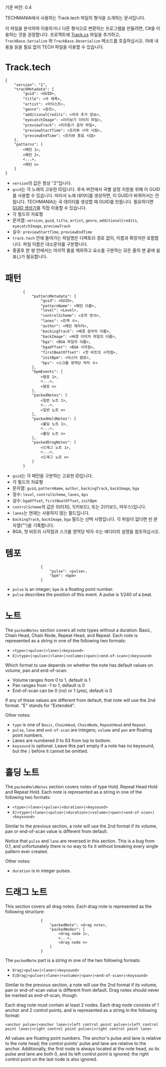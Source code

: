 기준 버전: 0.4

TECHMANIA에서 사용하는 Track.tech 파일의 형식을 소개하는 문서입니다.

이 파일을 분석하여 이용하거나 다른 형식으로 변환하는 프로그램을 만들려면, C#을 이용하는 것을 권장합니다. 프로젝트에 [Track.cs](https://github.com/techmania-team/techmania/blob/master/TECHMANIA/Assets/Scripts/Serializable/Track.cs) 파일을 추가하고, `TrackBase.Serialize` 와 `TrackBase.Deserialize` 메소드를 호출하십시오. 아래 내용을 읽을 필요 없이 TECH 파일을 이용할 수 있습니다.

# Track.tech
```
{
	"version": "2",
	"trackMetadata": {
		"guid": <GUID>,
		"title": <곡 제목>,
		"artist": <아티스트>,
		"genre": <장르>,
		"additionalCredits": <곡의 추가 정보>,
		"eyecatchImage": <미리보기 이미지 파일>,
		"previewTrack": <미리듣기 음악 파일>,
		"previewStartTime": <프리뷰 시작 시점>,
		"previewEndTime": <프리뷰 종료 시점>
	},
	"patterns": [
		<패턴 1>,
		<패턴 2>,
		<...>,
		<패턴 n>
	]
}
```

* `version`의 값은 항상 "2"입니다.
* `guid`는 각 노래의 고유한 ID입니다. 후속 버전에서 곡별 설정 지원을 위해 이 GUID를 사용할 수 있습니다. 따라서 노래 데이터를 생성하면, 이 GUID가 바뀌어서는 안 됩니다. TECHMANIA는 곡 데이터를 생성할 때 GUID를 만듭니다. 필요하다면 [GUID 생성기](https://www.guidgenerator.com/online-guid-generator.aspx)를 직접 이용할 수 있습니다.
* 각 필드의 자료형
 * 문자열: `version`, `guid`, `title`, `artist`, `genre`, `additionalCredits`, `eyecatchImage`, `previewTrack`
 * 실수: `previewStartTime`, `previewEndTime`
* `track.tech` 안에 들어가는 파일명은 디렉토리 경로 없이, 이름과 확장자만 포함합니다. 파일 이름은 대소문자를 구분합니다.
* 중괄호 한 쌍 안에서는 마지막 줄을 제외하고 요소를 구분하는 모든 줄의 맨 끝에 쉼표(,)가 필요합니다.

# 패턴
```
		{
			"patternMetadata": {
				"guid": <GUID>,
				"patternName": <패턴 이름>,
				"level": <Level>,
				"controlScheme": <조작 방식>,
				"lanes": <트랙 수>,
				"author": <패턴 제작자>,
				"backingTrack": <배경 음악의 이름>,
				"backImage": <배경 이미지 파일의 이름>,
				"bga": <BGA 파일의 이름>,
				"bgaOffset": <BGA 시작점>,
				"firstBeatOffset": <첫 비트의 시작점>,
				"initBpm": <마스터 템포>,
				"bps": <스크롤 영역당 박자 수>
			},
			"bpmEvents": [
				<템포 1>,
				<...>,
				<템포 n>
			],
			"packedNotes": [
				<일반 노트 1>,
				<...>,
				<일반 노트 n>
			],
			"packedHoldNotes": [
				<홀딩 노트 1>,
				<...>,
				<홀딩 노트 n>
			],
			"packedDragNotes": [
				<드래그 노트 1>,
				<...>,
				<드래그 노트 n>
			]
		}
```

* `guid`는 각 패턴을 구분하는 고유한 ID입니다.
* 각 필드의 자료형
 * 문자열: `guid`, `patternName`, `author`, `backingTrack`, `backImage`, `bga`
 * 정수: `level`, `controlScheme`, `lanes`, `bps`
 * 실수: `bgaOffset`, `firstBeatOffset`, `initBpm`
* `controlScheme`의 값은 0(터치), 1(키보드), 또는 2(키보드, 마우스)입니다.
* `lanes`는 현재는 사용하지 않는 필드입니다.
* `backingTrack`, `backImage`, `bga` 필드는 선택 사항입니다. 각 파일이 없다면 빈 문자열("")을 기록합니다.
* BGA, 첫 비트의 시작점과 스크롤 영역당 박자 수는 에디터의 설명을 참조하십시오.

# 템포

```
				{
					"pulse": <pulse>,
					"bpm": <bpm>
				}
```

* `pulse` is an integer; `bpm` is a floating point number.
* `pulse` describes the position of this event. A pulse is 1/240 of a beat.

# 노트

The `packedNotes` section covers all note types without a duration: Basic, Chain Head, Chain Node, Repeat Head, and Repeat. Each note is represented as a string in one of the following two formats:
* `<type>|<pulse>|<lane>|<keysound>`
* `E|<type>|<pulse>|<lane>|<volume>|<pan>|<end-of-scan>|<keysound>`

Which format to use depends on whether the note has default values on volume, pan and end-of-scan:
* Volume ranges from 0 to 1, default is 1
* Pan ranges from -1 to 1, default is 0
* End-of-scan can be 0 (no) or 1 (yes), default is 0

If any of these values are different from default, that note will use the 2nd format. "E" stands for "Extended".

Other notes:
* `type` is one of `Basic`, `ChainHead`, `ChainNode`, `RepeatHead` and `Repeat`.
* `pulse`, `lane` and `end-of-scan` are integers; `volume` and `pan` are floating point numbers.
* Lanes are numbered 0 to 63 from top to bottom.
* `keysound` is optional. Leave this part empty if a note has no keysound, but the `|` before it cannot be omitted.

# 홀딩 노트

The `packedHoldNotes` section covers notes of type Hold, Repeat Head Hold and Repeat Hold. Each note is represented as a string in one of the following two formats:
* `<type>|<lane>|<pulse>|<duration>|<keysound>`
* `E|<type>|<lane>|<pulse>|<duration>|<volume>|<pan>|<end-of-scan>|<keysound>`

Similar to the previous section, a note will use the 2nd format if its volume, pan or end-of-scan value is different from default.

Notice that `pulse` and `lane` are reversed in this section. This is a bug from 0.1, and unfortunately there is no way to fix it without breaking every single pattern ever created.

Other notes:
* `duration` is in integer pulses.

# 드래그 노트

This section covers all drag notes. Each drag note is represented as the following structure:

```
				{
					"packedNote": <drag note>,
					"packedNodes": [
						<drag node 1>,
						<...>,
						<drag node n>
					]
				}
```

The `packedNote` part is a string in one of the two following formats:
* `Drag|<pulse>|<lane>|<keysound>`
* `E|Drag|<pulse>|<lane>|<volume>|<pan>|<end-of-scan>|<keysound>`

Similar to the previous section, a note will use the 2nd format if its volume, pan or end-of-scan value is different from default. Drag notes should never be marked as end-of-scan, though.

Each drag note must contain at least 2 nodes. Each drag node consists of 1 anchor and 2 control points, and is represented as a string in the following format:

`<anchor pulse>|<anchor lane>|<left control point pulse>|<left control point lane>|<right control point pulse>|<right control point lane>`

All values are floating point numbers. The anchor's pulse and lane is relative to the note head; the control points' pulse and lane are relative to the anchor. Additionally, the first node is always located at the note head, so its pulse and lane are both 0, and its left control point is ignored; the right control point on the last node is also ignored.
